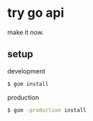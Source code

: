 # try go api

make it now.

## setup

development

```sh
$ gom install
```

production

```sh
$ gom -production install
```

